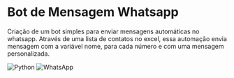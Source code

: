 <h1>Bot de Mensagem Whatsapp</h1>
Criação de um bot simples para enviar mensagens automáticas no whatsapp. Através de uma lista de contatos no excel, essa automação envia mensagem com a variável nome, para cada número e com uma mensagem personalizada.

![Python](https://img.shields.io/badge/python-3670A0?style=for-the-badge&logo=python&logoColor=ffdd54)
![WhatsApp](https://img.shields.io/badge/WhatsApp-25D366?style=for-the-badge&logo=whatsapp&logoColor=white)
